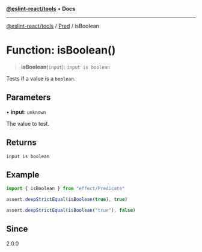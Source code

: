 [**@eslint-react/tools**](../../../README.md) • **Docs**

***

[@eslint-react/tools](../../../README.md) / [Pred](../README.md) / isBoolean

# Function: isBoolean()

> **isBoolean**(`input`): `input is boolean`

Tests if a value is a `boolean`.

## Parameters

• **input**: `unknown`

The value to test.

## Returns

`input is boolean`

## Example

```ts
import { isBoolean } from "effect/Predicate"

assert.deepStrictEqual(isBoolean(true), true)

assert.deepStrictEqual(isBoolean("true"), false)
```

## Since

2.0.0
